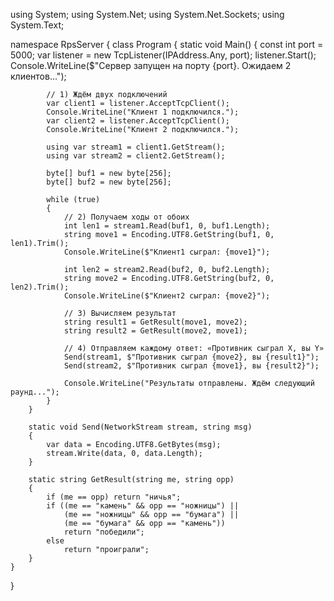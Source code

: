 using System;
using System.Net;
using System.Net.Sockets;
using System.Text;

namespace RpsServer
{
    class Program
    {
        static void Main()
        {
            const int port = 5000;
            var listener = new TcpListener(IPAddress.Any, port);
            listener.Start();
            Console.WriteLine($"Сервер запущен на порту {port}. Ожидаем 2 клиентов...");

            // 1) Ждём двух подключений
            var client1 = listener.AcceptTcpClient();
            Console.WriteLine("Клиент 1 подключился.");
            var client2 = listener.AcceptTcpClient();
            Console.WriteLine("Клиент 2 подключился.");

            using var stream1 = client1.GetStream();
            using var stream2 = client2.GetStream();

            byte[] buf1 = new byte[256];
            byte[] buf2 = new byte[256];

            while (true)
            {
                // 2) Получаем ходы от обоих
                int len1 = stream1.Read(buf1, 0, buf1.Length);
                string move1 = Encoding.UTF8.GetString(buf1, 0, len1).Trim();
                Console.WriteLine($"Клиент1 сыграл: {move1}");

                int len2 = stream2.Read(buf2, 0, buf2.Length);
                string move2 = Encoding.UTF8.GetString(buf2, 0, len2).Trim();
                Console.WriteLine($"Клиент2 сыграл: {move2}");

                // 3) Вычисляем результат
                string result1 = GetResult(move1, move2);
                string result2 = GetResult(move2, move1);

                // 4) Отправляем каждому ответ: «Противник сыграл X, вы Y»
                Send(stream1, $"Противник сыграл {move2}, вы {result1}");
                Send(stream2, $"Противник сыграл {move1}, вы {result2}");

                Console.WriteLine("Результаты отправлены. Ждём следующий раунд...");
            }
        }

        static void Send(NetworkStream stream, string msg)
        {
            var data = Encoding.UTF8.GetBytes(msg);
            stream.Write(data, 0, data.Length);
        }

        static string GetResult(string me, string opp)
        {
            if (me == opp) return "ничья";
            if ((me == "камень" && opp == "ножницы") ||
                (me == "ножницы" && opp == "бумага") ||
                (me == "бумага" && opp == "камень"))
                return "победили";
            else
                return "проиграли";
        }
    }
}
